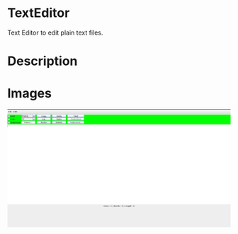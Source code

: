 # TextEditor


 Text Editor to edit plain text files.
 
 

# Description




# Images

![alt text](https://github.com/ManishDodeja/TextEditor/blob/main/img/texteditorimg.png?raw=true)


